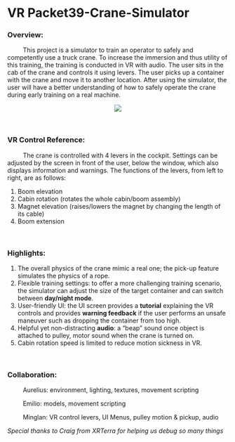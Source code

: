 # VR Packet39-Crane-Simulator

### Overview: <br>

&nbsp;&nbsp;&nbsp;&nbsp;&nbsp;&nbsp;&nbsp;&nbsp;&nbsp;This project is a simulator to train an operator to safely and competently use a truck crane. To increase the immersion and thus utility of this training, the training is conducted in VR with audio. The user sits in the cab of the crane and controls it using levers. The user picks up a container with the crane and move it to another location. After using the simulator, the user will have a better understanding of how to safely operate the crane during early training on a real machine.

<p align="center">
<img src="https://i.postimg.cc/c1csTxHJ/Screen-Shot-2020-07-26-at-7-35-48-AM.png"></p>
<br />

### VR Control Reference: <br>

&nbsp;&nbsp;&nbsp;&nbsp;&nbsp;&nbsp;&nbsp;&nbsp;&nbsp;The crane is controlled with 4 levers in the cockpit. Settings can be adjusted by the screen in front of the user, below the window, which also displays information and warnings. The functions of the levers, from left to right, are as follows:

1. Boom elevation
1. Cabin rotation (rotates the whole cabin/boom assembly)
3. Magnet elevation (raises/lowers the magnet by changing the length of its cable)
4. Boom extension
<br />

### Highlights: <br>

1. The overall physics of the crane mimic a real one; the pick-up feature simulates the physics of a rope.
2. Flexible training settings: to offer a more challenging training scenario, the simulator can adjust the size of the target container and can switch between **day/night mode**.
3. User-friendly UI: the UI screen provides a **tutorial** explaining the VR controls and provides **warning feedback** if the user performs an unsafe maneuver such as dropping the container from too high.
4. Helpful yet non-distracting **audio**: a “beap” sound once object is attached to pulley, motor sound when the crane is turned on.
5. Cabin rotation speed is limited to reduce motion sickness in VR.
<br />
		
### Collaboration: <br>

&nbsp;&nbsp;&nbsp;&nbsp;&nbsp;&nbsp;&nbsp;&nbsp;&nbsp;Aurelius: environment, lighting, textures, movement scripting <br>
		
&nbsp;&nbsp;&nbsp;&nbsp;&nbsp;&nbsp;&nbsp;&nbsp;&nbsp;Emilio: models, movement scripting <br>
		
&nbsp;&nbsp;&nbsp;&nbsp;&nbsp;&nbsp;&nbsp;&nbsp;&nbsp;Minglan: VR control levers, UI Menus, pulley motion & pickup, audio <br>
		
_Special thanks to Craig from XRTerra for helping us debug so many things_


